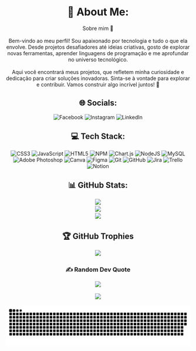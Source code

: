 <div align="center">

# 💫 About Me:
Sobre mim 👋<br><br>Bem-vindo ao meu perfil! Sou apaixonado por tecnologia e tudo o que ela envolve. Desde projetos desafiadores até ideias criativas, gosto de explorar novas ferramentas, aprender linguagens de programação e me aprofundar no universo tecnológico.<br><br>Aqui você encontrará meus projetos, que refletem minha curiosidade e dedicação para criar soluções inovadoras. Sinta-se à vontade para explorar e contribuir. Vamos construir algo incrível juntos! 🚀

## 🌐 Socials:  

<span>
  <a href="https://facebook.com/profile.php?id=100008769639445" style="text-decoration: none;">
    <img src="https://img.shields.io/badge/Facebook-%231877F2.svg?logo=Facebook&logoColor=white" alt="Facebook">
  </a>
  <a href="https://instagram.com/nic.cs_" style="text-decoration: none;">
    <img src="https://img.shields.io/badge/Instagram-%23E4405F.svg?logo=Instagram&logoColor=white" alt="Instagram">
  </a>
  <a href="https://linkedin.com/in/nicolas-coelho" style="text-decoration: none;">
    <img src="https://img.shields.io/badge/LinkedIn-%230077B5.svg?logo=linkedin&logoColor=white" alt="LinkedIn">
  </a>
</span>

## 💻 Tech Stack:
![CSS3](https://img.shields.io/badge/css3-%231572B6.svg?style=for-the-badge&logo=css3&logoColor=white) 
![JavaScript](https://img.shields.io/badge/javascript-%23323330.svg?style=for-the-badge&logo=javascript&logoColor=%23F7DF1E) 
![HTML5](https://img.shields.io/badge/html5-%23E34F26.svg?style=for-the-badge&logo=html5&logoColor=white) 
![NPM](https://img.shields.io/badge/NPM-%23CB3837.svg?style=for-the-badge&logo=npm&logoColor=white) 
![Chart.js](https://img.shields.io/badge/chart.js-F5788D.svg?style=for-the-badge&logo=chart.js&logoColor=white) 
![NodeJS](https://img.shields.io/badge/node.js-6DA55F?style=for-the-badge&logo=node.js&logoColor=white) 
![MySQL](https://img.shields.io/badge/mysql-4479A1.svg?style=for-the-badge&logo=mysql&logoColor=white) 
![Adobe Photoshop](https://img.shields.io/badge/adobe%20photoshop-%2331A8FF.svg?style=for-the-badge&logo=adobe%20photoshop&logoColor=white) 
![Canva](https://img.shields.io/badge/Canva-%2300C4CC.svg?style=for-the-badge&logo=Canva&logoColor=white) 
![Figma](https://img.shields.io/badge/figma-%23F24E1E.svg?style=for-the-badge&logo=figma&logoColor=white) 
![Git](https://img.shields.io/badge/git-%23F05033.svg?style=for-the-badge&logo=git&logoColor=white) 
![GitHub](https://img.shields.io/badge/github-%23121011.svg?style=for-the-badge&logo=github&logoColor=white) 
![Jira](https://img.shields.io/badge/jira-%230A0FFF.svg?style=for-the-badge&logo=jira&logoColor=white) 
![Trello](https://img.shields.io/badge/Trello-%23026AA7.svg?style=for-the-badge&logo=Trello&logoColor=white) 
![Notion](https://img.shields.io/badge/Notion-%23000000.svg?style=for-the-badge&logo=notion&logoColor=white)

## 📊 GitHub Stats:
![](https://github-readme-stats.vercel.app/api?username=NiCoelho-tech&theme=jolly&hide_border=false&include_all_commits=false&count_private=false)<br/>
![](https://github-readme-streak-stats.herokuapp.com/?user=NiCoelho-tech&theme=jolly&hide_border=false)<br/>
![](https://github-readme-stats.vercel.app/api/top-langs/?username=NiCoelho-tech&theme=jolly&hide_border=false&include_all_commits=false&count_private=false&layout=compact)

## 🏆 GitHub Trophies
![](https://github-profile-trophy.vercel.app/?username=NiCoelho-tech&theme=radical&no-frame=false&no-bg=true&margin-w=4)

### ✍️ Random Dev Quote
![](https://quotes-github-readme.vercel.app/api?type=horizontal&theme=tokyonight)

[![](https://visitcount.itsvg.in/api?id=NiCoelho-tech&icon=2&color=11)](https://visitcount.itsvg.in)

![snake gif](https://github.com/NiCoelho-tech/NiCoelho-tech/blob/output/github-snake-dark.svg)

</div>
